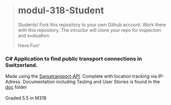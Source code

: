 ># modul-318-Student
>
>Students!
>Fork this repository to your own Github account. Work there with this repository. The intructor will clone your repo for inspection and evaluation.
>
>Have Fun!

### C# Application to find public transport connections in Switzerland.

Made using the [Swisstransport-API](https://transport.opendata.ch/). Complete with location tracking via IP-Adress. Documentation including Testing and User Stories is found in the [doc](/doc) folder
<br/><br/>
Graded 5.5 in M318
